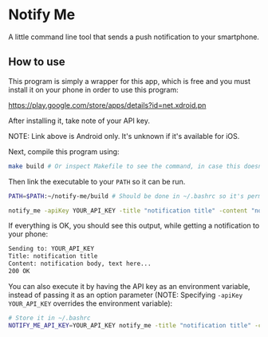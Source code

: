 # Notify Me

A little command line tool that sends a push notification to your smartphone.

## How to use

This program is simply a wrapper for this app, which is free and you must install it on your phone in order to use this program:

https://play.google.com/store/apps/details?id=net.xdroid.pn

After installing it, take note of your API key.

NOTE: Link above is Android only. It's unknown if it's available for iOS.

Next, compile this program using:

```bash
make build # Or inspect Makefile to see the command, in case this doesn't work.
```

Then link the executable to your `PATH` so it can be run.

```bash
PATH=$PATH:~/notify-me/build # Should be done in ~/.bashrc so it's permanent (and more convenient).

notify_me -apiKey YOUR_API_KEY -title "notification title" -content "notification body, text here..."
```

If everything is OK, you should see this output, while getting a notification to your phone:

```bash
Sending to: YOUR_API_KEY
Title: notification title
Content: notification body, text here...
200 OK
```

You can also execute it by having the API key as an environment variable, instead of passing it as an option parameter (NOTE: Specifying `-apiKey YOUR_API_KEY` overrides the environment variable):

```bash
# Store it in ~/.bashrc
NOTIFY_ME_API_KEY=YOUR_API_KEY notify_me -title "notification title" -content "notification body, text here..."
```
